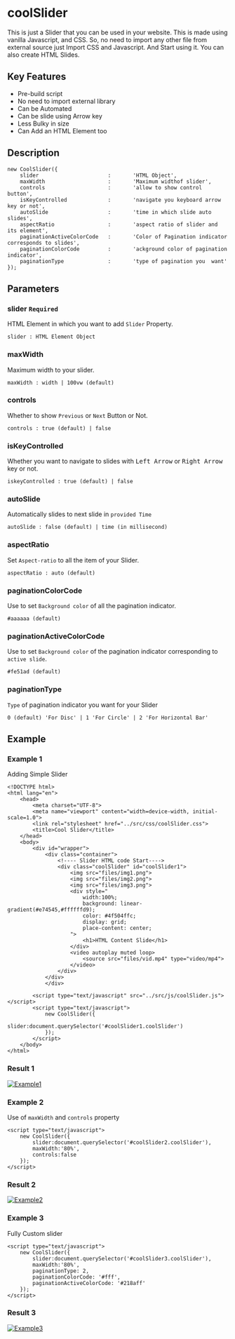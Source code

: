 # coolSlider
This is just a Slider that you can be used in your website. This is made using vanilla Javascript, and CSS. So, no need to import any other file from external source just Import CSS and Javascript. And Start using it. You can also create HTML Slides.

## Key Features
- Pre-build script
- No need to import external library 
- Can be Automated
- Can be slide using Arrow key
- Less Bulky in size
- Can Add an HTML Element too

## Description
```
new CoolSlider({
    slider                      :       'HTML Object',
    maxWidth                    :       'Maximum widthof slider',
    controls                    :       'allow to show control button',
    isKeyControlled             :       'navigate you keyboard arrow key or not',
    autoSlide                   :       'time in which slide auto slides',
    aspectRatio                 :       'aspect ratio of slider and its element',
    paginationActiveColorCode   :       'Color of Pagination indicator corresponds to slides',
    paginationColorCode         :       'ackground color of pagination indicator',
    paginationType              :       'type of pagination you  want'
});
```

## Parameters
### slider `Required`
HTML Element in which you want to add `Slider` Property.
```
slider : HTML Element Object 
```
### maxWidth
Maximum width to your slider.
```
maxWidth : width | 100vw (default)
```

### controls
Whether to show `Previous` or `Next` Button or Not.
```
controls : true (default) | false
```

### isKeyControlled
Whether you want to navigate to slides with <kbd>Left Arrow</kbd> or <kbd>Right Arrow</kbd> key or not.
```
iskeyControlled : true (default) | false
```

### autoSlide
Automatically slides to next slide in `provided Time`
```
autoSlide : false (default) | time (in millisecond)
```

### aspectRatio
Set `Aspect-ratio` to all the item of your Slider.
```
aspectRatio : auto (default)
```

### paginationColorCode
Use to set `Background color` of all the pagination indicator.
```
#aaaaaa (default)
```

### paginationActiveColorCode
Use to set `Background color` of the pagination indicator corresponding to `active slide`.
```
#fe51ad (default)
```

### paginationType
`Type` of pagination indicator you want for your Slider
```
0 (default) 'For Disc' | 1 'For Circle' | 2 'For Horizontal Bar'
```

## Example
### Example 1
Adding Simple Slider
```
<!DOCTYPE html>
<html lang="en">
	<head>
		<meta charset="UTF-8">
		<meta name="viewport" content="width=device-width, initial-scale=1.0">
		<link rel="stylesheet" href="../src/css/coolSlider.css">
		<title>Cool Slider</title>
	</head>
	<body>
		<div id="wrapper">
			<div class="container">
				<!---- Slider HTML code Start---->
				<div class="coolSlider" id="coolSlider1">
					<img src="files/img1.png">
					<img src="files/img2.png">
					<img src="files/img3.png">
					<div style="
						width:100%;
						background: linear-gradient(#e74545,#ffffffd9);
						color: #4f504ffc;
						display: grid;
						place-content: center;
					">
						<h1>HTML Content Slide</h1>
					</div>
					<video autoplay muted loop>
						<source src="files/vid.mp4" type="video/mp4">
					</video>
				</div>
			</div>
			</div>
		
		<script type="text/javascript" src="../src/js/coolSlider.js"></script>
		<script type="text/javascript">
			new CoolSlider({
				slider:document.querySelector('#coolSlider1.coolSlider')
			});
		</script>
	</body>
</html>
```

### Result 1
[![Example1](https://user-images.githubusercontent.com/96441225/149611284-6c76f85c-6932-4f83-a179-f9d4daa2f7ec.png)](https://jainsarwang.github.io/coolSlider/examples/example1.html)


### Example 2
Use of `maxWidth` and `controls` property
```
<script type="text/javascript">
	new CoolSlider({
		slider:document.querySelector('#coolSlider2.coolSlider'),
		maxWidth:'80%',
		controls:false
	});
</script>
```

### Result 2
[![Example2](https://user-images.githubusercontent.com/96441225/149611426-2c0fd176-9438-4f53-9bdb-f04c14dbdb7c.png)](https://jainsarwang.github.io/coolSlider/examples/example2.html)


### Example 3
Fully Custom slider
```
<script type="text/javascript">
	new CoolSlider({
		slider:document.querySelector('#coolSlider3.coolSlider'),
		maxWidth:'80%',
		paginationType: 2,
		paginationColorCode: '#fff',
		paginationActiveColorCode: '#218aff'
	});
</script>
```

### Result 3
[![Example3](https://user-images.githubusercontent.com/96441225/149611660-81cefa46-b0df-4ea5-8785-77a7e987f703.png)](https://jainsarwang.github.io/coolSlider/examples/example3.html)
